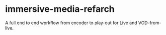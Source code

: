 # immersive-media-refarch
A full end to end workflow from encoder to play-out for Live and VOD-from-live.

